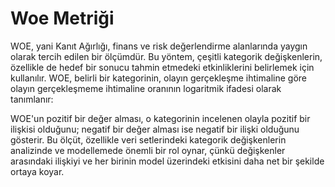 # Woe Metriği

WOE, yani Kanıt Ağırlığı, finans ve risk değerlendirme alanlarında yaygın olarak tercih edilen bir ölçümdür. Bu yöntem, çeşitli kategorik değişkenlerin, özellikle de hedef bir sonucu tahmin etmedeki etkinliklerini belirlemek için kullanılır. WOE, belirli bir kategorinin, olayın gerçekleşme ihtimaline göre olayın gerçekleşmeme ihtimaline oranının logaritmik ifadesi olarak tanımlanır:

WOE'un pozitif bir değer alması, o kategorinin incelenen olayla pozitif bir ilişkisi olduğunu; negatif bir değer alması ise negatif bir ilişki olduğunu gösterir. Bu ölçüt, özellikle veri setlerindeki kategorik değişkenlerin analizinde ve modellemede önemli bir rol oynar, çünkü değişkenler arasındaki ilişkiyi ve her birinin model üzerindeki etkisini daha net bir şekilde ortaya koyar. 
